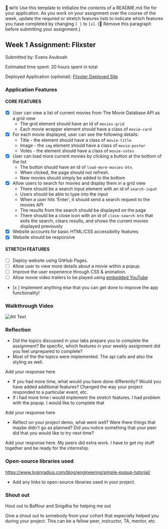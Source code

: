 📝 `NOTE` Use this template to initialize the contents of a README.md file for your application. As you work on your assignment over the course of the week, update the required or stretch features lists to indicate which features you have completed by changing `[ ]` to `[x]`. (🚫 Remove this paragraph before submitting your assignment.)

## Week 1 Assignment: Flixster

Submitted by: Evans Asuboah

Estimated time spent: 20 hours spent in total

Deployed Application (optional): [Flixster Deployed Site](ADD_LINK_HERE)

### Application Features

#### CORE FEATURES

- [x] User can view a list of current movies from The Movie Database API as a grid view
  - The grid element should have an id of `movies-grid`
  - Each movie wrapper element should have a class of `movie-card`
- [x] For each movie displayed, user can see the following details:
  - Title - the element should have a class of `movie-title`
  - Image - the `img` element should have a class of `movie-poster`
  - Votes - the element should have a class of `movie-votes`
- [x] User can load more current movies by clicking a button at the bottom of the list
  - The button should have an id of `load-more-movies-btn`.
  - When clicked, the page should not refresh.
  - New movies should simply be added to the bottom
- [x] Allow users to search for movies and display them in a grid view
  - There should be a search input element with an id of `search-input`
  - Users should be able to type into the input
  - When a user hits 'Enter', it should send a search request to the movies API
  - The results from the search should be displayed on the page
  - There should be a close icon with an id of `close-search-btn` that exits the search, clears results, and shows the current movies displayed previously
- [x] Website accounts for basic HTML/CSS accessibility features
- [x] Website should be responsive

#### STRETCH FEATURES

- [ ] Deploy website using GitHub Pages. 
- [ ] Allow user to view more details about a movie within a popup.
- [ ] Improve the user experience through CSS & animation.
- [ ] Allow movie video trailers to be played using [embedded YouTube](https://support.google.com/youtube/answer/171780?hl=en)
- [x ] Implement anything else that you can get done to improve the app functionality!

### Walkthrough Video
![Alt Text](https://github.com/EvansAsuboahStetson/flixster_starter/blob/main/Animations.gif)


### Reflection

* Did the topics discussed in your labs prepare you to complete the assignment? Be specific, which features in your weekly assignment did you feel unprepared to complete?
* Most of the the topics  were implemented. The api calls and also the styling as well. 

Add your response here

* If you had more time, what would you have done differently? Would you have added additional features? Changed the way your project responded to a particular event, etc.
* If i had more time i would implement the stretch features. I had problem with the popup. I would like to complete that
  
Add your response here

* Reflect on your project demo, what went well? Were there things that maybe didn't go as planned? Did you notice something that your peer did that you would like to try next time?


Add your response here.
My peers did extra work. I have to get my stuff together and be ready for the internship.

### Open-source libraries used
https://www.loginradius.com/blog/engineering/simple-popup-tutorial/

- Add any links to open-source libraries used in your project.

### Shout out
Hout out to Baffour and Snigdha for helping me out

Give a shout out to somebody from your cohort that especially helped you during your project. This can be a fellow peer, instructor, TA, mentor, etc.
